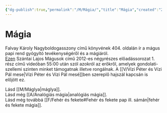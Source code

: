 ```yaml
---
{"dg-publish":true,"permalink":"/M/Mágia/","title":"Mágia","created":"2024-02-14T23:33","updated":"2024-02-16T14:31"}
---
```



# Mágia

Falvay Károly Nagyboldogasszony című könyvének 404. oldalán ír a mágus papi rend gyógyító tevékenységéről és a mágiáról.  
[Ezen](https://youtu.be/I58ziLg1GZc) Szántai Lajos Mágusok című 2012-es négyrészes előadássorozat 1. rész című videóban 55:00 után szól azokról az erőkről, amelyek gondolati-szellemi szinten minket támogatnak illetve rongálnak. A [[V/Vízi Péter és Vízi Pál mese\|Vízi Péter és Vízi Pál mesé]]ben szereplő hajszál kapcsán is előjött ez.  

Lásd [[M/Máglya\|máglya]].  
Lásd még [[A/Analógiás mágia\|analógiás mágia]].  
Lásd még továbbá [[F/Fehér és fekete#Fehér és fekete pap ill. sámán\|fehér és fekete mágia]].  